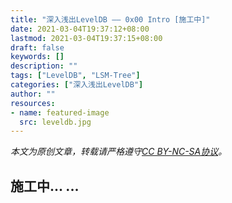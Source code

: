 ```yaml
---
title: "深入浅出LevelDB —— 0x00 Intro [施工中]"
date: 2021-03-04T19:37:12+08:00
lastmod: 2021-03-04T19:37:15+08:00
draft: false
keywords: []
description: ""
tags: ["LevelDB", "LSM-Tree"]
categories: ["深入浅出LevelDB"]
author: ""
resources:
- name: featured-image
  src: leveldb.jpg
---
```


*本文为原创文章，转载请严格遵守[CC BY-NC-SA协议](https://creativecommons.org/licenses/by-nc-sa/4.0/)。*


<!--more-->

## 施工中... ...